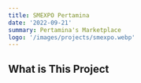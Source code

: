 ```yaml
---
title: SMEXPO Pertamina
date: '2022-09-21'
summary: Pertamina's Marketplace
logo: '/images/projects/smexpo.webp'
---
```


## What is This Project
